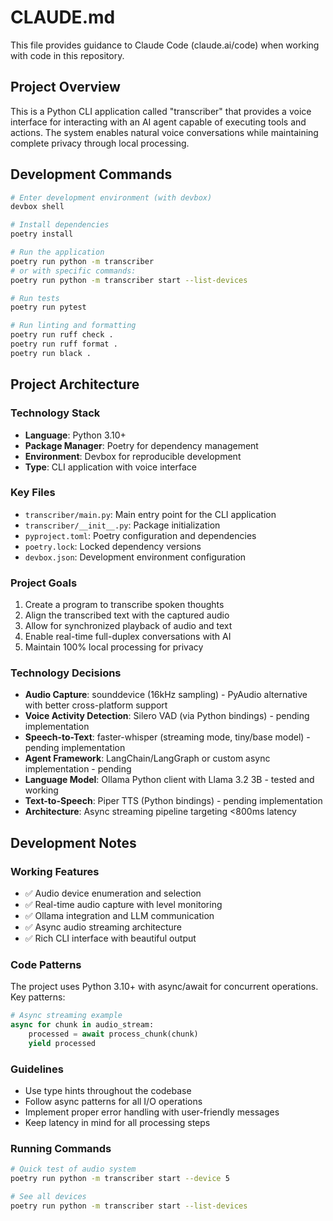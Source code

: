 # CLAUDE.md

This file provides guidance to Claude Code (claude.ai/code) when working with code in this repository.

## Project Overview

This is a Python CLI application called "transcriber" that provides a voice interface for interacting with an AI agent capable of executing tools and actions. The system enables natural voice conversations while maintaining complete privacy through local processing.

## Development Commands

```bash
# Enter development environment (with devbox)
devbox shell

# Install dependencies
poetry install

# Run the application
poetry run python -m transcriber
# or with specific commands:
poetry run python -m transcriber start --list-devices

# Run tests
poetry run pytest

# Run linting and formatting
poetry run ruff check .
poetry run ruff format .
poetry run black .
```

## Project Architecture

### Technology Stack

- **Language**: Python 3.10+
- **Package Manager**: Poetry for dependency management
- **Environment**: Devbox for reproducible development
- **Type**: CLI application with voice interface

### Key Files

- `transcriber/main.py`: Main entry point for the CLI application
- `transcriber/__init__.py`: Package initialization
- `pyproject.toml`: Poetry configuration and dependencies
- `poetry.lock`: Locked dependency versions
- `devbox.json`: Development environment configuration

### Project Goals

1. Create a program to transcribe spoken thoughts
2. Align the transcribed text with the captured audio
3. Allow for synchronized playback of audio and text
4. Enable real-time full-duplex conversations with AI
5. Maintain 100% local processing for privacy

### Technology Decisions

- **Audio Capture**: sounddevice (16kHz sampling) - PyAudio alternative with better cross-platform support
- **Voice Activity Detection**: Silero VAD (via Python bindings) - pending implementation
- **Speech-to-Text**: faster-whisper (streaming mode, tiny/base model) - pending implementation
- **Agent Framework**: LangChain/LangGraph or custom async implementation - pending
- **Language Model**: Ollama Python client with Llama 3.2 3B - tested and working
- **Text-to-Speech**: Piper TTS (Python bindings) - pending implementation
- **Architecture**: Async streaming pipeline targeting <800ms latency

## Development Notes

### Working Features
- ✅ Audio device enumeration and selection
- ✅ Real-time audio capture with level monitoring
- ✅ Ollama integration and LLM communication
- ✅ Async audio streaming architecture
- ✅ Rich CLI interface with beautiful output

### Code Patterns
The project uses Python 3.10+ with async/await for concurrent operations. Key patterns:

```python
# Async streaming example
async for chunk in audio_stream:
    processed = await process_chunk(chunk)
    yield processed
```

### Guidelines
- Use type hints throughout the codebase
- Follow async patterns for all I/O operations
- Implement proper error handling with user-friendly messages
- Keep latency in mind for all processing steps

### Running Commands
```bash
# Quick test of audio system
poetry run python -m transcriber start --device 5

# See all devices
poetry run python -m transcriber start --list-devices
```
